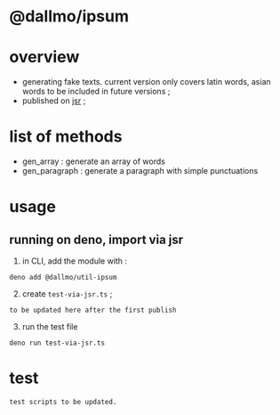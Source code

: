 # @dallmo/ipsum


# overview
- generating fake texts.  current version only covers latin words, asian words to be included in future versions ; 
- published on [jsr][link-2] ; 


# list of methods
- gen_array : generate an array of words
- gen_paragraph : generate a paragraph with simple punctuations


# usage
## running on deno, import via jsr

1. in CLI, add the module with :
```
deno add @dallmo/util-ipsum
```

2. create `test-via-jsr.ts` ; 

```
to be updated here after the first publish
```

3. run the test file
```
deno run test-via-jsr.ts
```

# test
```
test scripts to be updated.
```

[comments]: ----------------------------------
[link-1]: https://deno.land/x/dallmo_ipsum
[link-2]: https://jsr.io/@dallmo/ipsum
